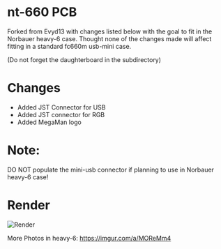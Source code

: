 # nt-660 PCB

Forked from Evyd13 with changes listed below with the goal to fit in the Norbauer heavy-6 case.  Thought none of the changes made will affect fitting in a standard fc660m usb-mini case.

(Do not forget the daughterboard in the subdirectory)

# Changes
- Added JST Connector for USB
- Added JST connector for RGB
- Added MegaMan logo

# Note: 
DO NOT populate the mini-usb connector if planning to use in Norbauer heavy-6 case!

# Render
![Render](https://i.imgur.com/WXCdAlT.jpg)

More Photos in heavy-6: https://imgur.com/a/MOReMm4
